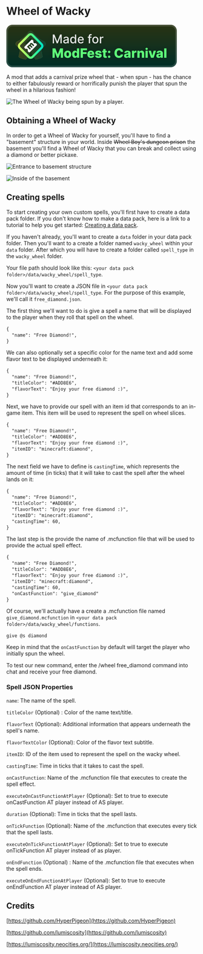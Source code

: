 # Wheel of Wacky

[![Made for ModFest Carnival](https://raw.githubusercontent.com/ModFest/art/v2/badge/svg/carnival/cozy.svg)](https://modfest.net/carnival)

A mod that adds a carnival prize wheel that - when spun - has the chance to either fabulously reward or horrifically punish the player that spun the wheel in a hilarious fashion! 

![The Wheel of Wacky being spun by a player.](https://cdn.modrinth.com/data/JwRk761J/images/9ef74a2ddd388ebb69be750273d560993e74d1a6.gif)

## Obtaining a Wheel of Wacky

In order to get a Wheel of Wacky for yourself, you'll have to find a "basement" structure in your world. Inside <del>Wheel Boy's dungeon prison</del> the basement you'll find a Wheel of Wacky that you can break and collect using a diamond or better pickaxe.

![Entrance to basement structure](https://cdn.modrinth.com/data/JwRk761J/images/3e181de53a079fe12fa4e8fc1d930ba3a9d5cb16.png)

![Inside of the basement](https://cdn.modrinth.com/data/cached_images/d87b3e5ed63bc0d56c75c804302fa09d8d1389d3.png)

## Creating spells

To start creating your own custom spells, you'll first have to create a data pack folder. If you don't know how to make a data pack, here is a link to a tutorial to help you get started: [Creating a data pack](https://minecraft.wiki/w/Tutorials/Creating_a_data_pack).

If you haven't already, you'll want to create a `data` folder in your data pack folder. Then you'll want to a create a folder named `wacky_wheel` within your `data` folder. After which you will have to create a folder called `spell_type` in the `wacky_wheel` folder. 

Your file path should look like this: `<your data pack folder>/data/wacky_wheel/spell_type`. 

Now you'll want to create a JSON file in  `<your data pack folder>/data/wacky_wheel/spell_type`. For the purpose of this example, we'll call it `free_diamond.json`. 

The first thing we'll want to do is give a spell a name that will be displayed to the player when they roll that spell on the wheel.

```
{
  "name": "Free Diamond!",
}
```

We can also optionally set a specific color for the name text and add some flavor text to be displayed underneath it:

```
{
  "name": "Free Diamond!",
  "titleColor": "#ADD8E6",
  "flavorText": "Enjoy your free diamond :)",
}
```

Next, we have to provide our spell with an item id that corresponds to an in-game item. This item will be used to represent the spell on wheel slices. 

```
{
  "name": "Free Diamond!",
  "titleColor": "#ADD8E6",
  "flavorText": "Enjoy your free diamond :)",
  "itemID": "minecraft:diamond",
}
```

The next field we have to define is `castingTime`, which represents the amount of time (in ticks) that it will take to cast the spell after the wheel lands on it:

```
{
  "name": "Free Diamond!",
  "titleColor": "#ADD8E6",
  "flavorText": "Enjoy your free diamond :)",
  "itemID": "minecraft:diamond",
  "castingTime": 60,
}
```

The last step is the provide the name of .mcfunction file that will be used to provide the actual spell effect. 

```
{
  "name": "Free Diamond!",
  "titleColor": "#ADD8E6",
  "flavorText": "Enjoy your free diamond :)",
  "itemID": "minecraft:diamond",
  "castingTime": 60,
  "onCastFunction": "give_diamond"
}
```

Of course, we'll actually have a create a .mcfunction file named `give_diamond.mcfunction` in `<your data pack folder>/data/wacky_wheel/functions`. 

```
give @s diamond
```

Keep in mind that the `onCastFunction` by default will target the player who initially spun the wheel. 

To test our new command, enter the /wheel free_diamond command into chat and receive your free diamond. 

### Spell JSON Properties

`name`: The name of the spell.

`titleColor` (Optional) : Color of the name text/title.

`flavorText` (Optional): Additional information that appears underneath the spell's name. 

`flavorTextColor` (Optional): Color of the flavor text subtitle. 

`itemID`: ID of the item used to represent the spell on the wacky wheel. 

`castingTime`: Time in ticks that it takes to cast the spell.

`onCastFunction`: Name of the .mcfunction file that executes to create the spell effect.

`executeOnCastFunctionAtPlayer` (Optional): Set to true to execute onCastFunction AT player instead of AS player. 

`duration` (Optional): Time in ticks that the spell lasts.

`onTickFunction` (Optional): Name of the .mcfunction that executes every tick that the spell lasts.

`executeOnTickFunctionAtPlayer` (Optional): Set to true to execute onTickFunction AT player instead of as player.

`onEndFunction` (Optional) : Name of the .mcfunction file that executes when the spell ends. 

`executeOnEndFunctionAtPlayer` (Optional): Set to true to execute onEndFunction AT player instead of AS player. 

## Credits
[https://github.com/HyperPigeon](https://github.com/HyperPigeon)

[https://github.com/lumiscosity](https://github.com/lumiscosity)

[https://lumiscosity.neocities.org/](https://lumiscosity.neocities.org/)
